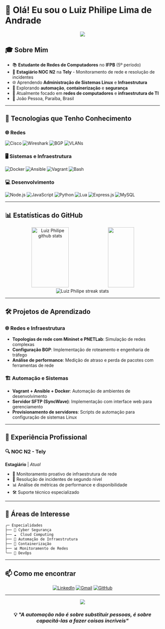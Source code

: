 # 👋 Olá! Eu sou o Luiz Philipe Lima de Andrade

<div align="center">
  <img src="https://readme-typing-svg.herokuapp.com/?color=00bfbf&size=35&center=true&vCenter=true&width=1000&lines=Bem-vindo+ao+meu+perfil!;Estudante+de+Redes+de+Computadores;Estagiário+NOC+N2+na+Tely;Explorando+o+mundo+da+tecnologia!" />
</div>

## 🎓 Sobre Mim

- 📚 **Estudante de Redes de Computadores** no **IFPB** (5º período)
- 💼 **Estagiário NOC N2** na **Tely** - Monitoramento de rede e resolução de incidentes
- 🌐 Aprendendo **Administração de Sistemas Linux** e **Infraestrutura**
- 🔧 Explorando **automação**, **containerização** e **segurança**
- 🎯 Atualmente focado em **redes de computadores** e **infraestrutura de TI**
- 📍 João Pessoa, Paraíba, Brasil

---

## 🚀 Tecnologias que Tenho Conhecimento

### 🌐 Redes
![Cisco](https://img.shields.io/badge/Cisco-049fd9?style=for-the-badge&logo=cisco&logoColor=white)
![Wireshark](https://img.shields.io/badge/Wireshark-1679A7?style=for-the-badge&logo=wireshark&logoColor=white)
![BGP](https://img.shields.io/badge/BGP-FF6B00?style=for-the-badge&logo=router&logoColor=white)
![VLANs](https://img.shields.io/badge/VLANs-4CAF50?style=for-the-badge&logo=network-wired&logoColor=white)

### 🖥️ Sistemas e Infraestrutura
![Docker](https://img.shields.io/badge/Docker-2496ED?style=for-the-badge&logo=docker&logoColor=white)
![Ansible](https://img.shields.io/badge/Ansible-EE0000?style=for-the-badge&logo=ansible&logoColor=white)
![Vagrant](https://img.shields.io/badge/Vagrant-1563FF?style=for-the-badge&logo=vagrant&logoColor=white)
![Bash](https://img.shields.io/badge/Bash-4EAA25?style=for-the-badge&logo=gnu-bash&logoColor=white)

### 💻 Desenvolvimento
![Node.js](https://img.shields.io/badge/Node.js-43853D?style=for-the-badge&logo=node.js&logoColor=white)
![JavaScript](https://img.shields.io/badge/JavaScript-F7DF1E?style=for-the-badge&logo=javascript&logoColor=black)
![Python](https://img.shields.io/badge/Python-3776AB?style=for-the-badge&logo=python&logoColor=white)
![Lua](https://img.shields.io/badge/Lua-2C2D72?style=for-the-badge&logo=lua&logoColor=white)
![Express.js](https://img.shields.io/badge/Express.js-404D59?style=for-the-badge&logo=express&logoColor=white)
![MySQL](https://img.shields.io/badge/MySQL-00000F?style=for-the-badge&logo=mysql&logoColor=white)

---

## 📊 Estatísticas do GitHub

<div align="center">
  <img width="49%" height="195px" src="https://github-readme-stats.vercel.app/api?username=Philipe7&show_icons=true&count_private=true&hide_border=true&title_color=00bfbf&icon_color=00bfbf&text_color=c9d1d9&bg_color=0d1117" alt="Luiz Philipe github stats" /> 
  
  <img width="41%" height="195px" src="https://github-readme-stats.vercel.app/api/top-langs/?username=Philipe7&layout=compact&hide_border=true&title_color=00bfbf&text_color=c9d1d9&bg_color=0d1117" />
</div>

<div align="center">
  <img src="https://github-readme-streak-stats.herokuapp.com/?user=Philipe7&theme=dark&hide_border=true&stroke=0000&background=0d1117&ring=00bfbf&fire=00bfbf&currStreakLabel=00bfbf" alt="Luiz Philipe streak stats"/>
</div>

---

## 🛠️ Projetos de Aprendizado

### 🌐 Redes e Infraestrutura
- **Topologias de rede com Mininet e PNETLab**: Simulação de redes complexas
- **Configuração BGP**: Implementação de roteamento e engenharia de tráfego
- **Análise de performance**: Medição de atraso e perda de pacotes com ferramentas de rede

### 🏗️ Automação e Sistemas
- **Vagrant + Ansible + Docker**: Automação de ambientes de desenvolvimento
- **Servidor SFTP (SyncWave)**: Implementação com interface web para gerenciamento
- **Provisionamento de servidores**: Scripts de automação para configuração de sistemas Linux

---

## 💼 Experiência Profissional

### 🔍 NOC N2 - Tely
**Estagiário** | *Atual*
- 📡 Monitoramento proativo de infraestrutura de rede
- 🚨 Resolução de incidentes de segundo nível
- 📊 Análise de métricas de performance e disponibilidade
- 🛠️ Suporte técnico especializado

---

## 🎯 Áreas de Interesse

```bash
╭─ Especialidades
├── 🔐 Cyber Segurança
├── ☁️  Cloud Computing
├── 🤖 Automação de Infraestrutura
├── 🐳 Containerização
├── 📊 Monitoramento de Redes
╰── 🚀 DevOps
```

---

## 📫 Como me encontrar

<div align="center">

[![LinkedIn](https://img.shields.io/badge/LinkedIn-0077B5?style=for-the-badge&logo=linkedin&logoColor=white)](https://linkedin.com/in/luiz-philipe7)
[![Gmail](https://img.shields.io/badge/Gmail-D14836?style=for-the-badge&logo=gmail&logoColor=white)](mailto:luizphilipe320@gmail.com)
[![GitHub](https://img.shields.io/badge/GitHub-100000?style=for-the-badge&logo=github&logoColor=white)](https://github.com/Philipe7)

</div>

---

<div align="center">
  <img src="https://komarev.com/ghpvc/?username=Philipe7&color=00bfbf&style=flat-square&label=Profile+Views" />
</div>

<div align="center">
  
### 💡 *"A automação não é sobre substituir pessoas, é sobre capacitá-las a fazer coisas incríveis"*

</div>
